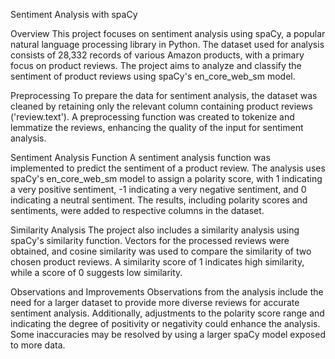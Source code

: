 Sentiment Analysis with spaCy

Overview
This project focuses on sentiment analysis using spaCy, a popular natural language processing library in Python. The dataset used for analysis consists of 28,332 records of various Amazon products, with a primary focus on product reviews. The project aims to analyze and classify the sentiment of product reviews using spaCy's en_core_web_sm model.

Preprocessing
To prepare the data for sentiment analysis, the dataset was cleaned by retaining only the relevant column containing product reviews ('review.text'). A preprocessing function was created to tokenize and lemmatize the reviews, enhancing the quality of the input for sentiment analysis.

Sentiment Analysis Function
A sentiment analysis function was implemented to predict the sentiment of a product review. The analysis uses spaCy's en_core_web_sm model to assign a polarity score, with 1 indicating a very positive sentiment, -1 indicating a very negative sentiment, and 0 indicating a neutral sentiment. The results, including polarity scores and sentiments, were added to respective columns in the dataset.

Similarity Analysis
The project also includes a similarity analysis using spaCy's similarity function. Vectors for the processed reviews were obtained, and cosine similarity was used to compare the similarity of two chosen product reviews. A similarity score of 1 indicates high similarity, while a score of 0 suggests low similarity.

Observations and Improvements
Observations from the analysis include the need for a larger dataset to provide more diverse reviews for accurate sentiment analysis. Additionally, adjustments to the polarity score range and indicating the degree of positivity or negativity could enhance the analysis. Some inaccuracies may be resolved by using a larger spaCy model exposed to more data.
